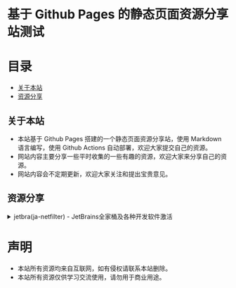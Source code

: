 <h1> 基于 Github Pages 的静态页面资源分享站测试 </h1>

# 目录

- [关于本站](#关于本站)
- [资源分享](#资源分享)

## 关于本站

- 本站基于 Github Pages 搭建的一个静态页面资源分享站，使用 Markdown 语言编写，使用 Github Actions 自动部署，欢迎大家提交自己的资源。<br>
- 网站内容主要分享一些平时收集的一些有趣的资源，欢迎大家来分享自己的资源。 <br>
- 网站内容会不定期更新，欢迎大家关注和提出宝贵意见。<br>

## 资源分享

<details>
  <summary>jetbra(ja-netfilter) - JetBrains全家桶及各种开发软件激活</summary>

  - [x] 资源名称：jetbra(ja-netfilter)
  - [x] 资源链接：[jetbra在线状态](https://3.jetbra.in)
  - [x] 资源链接：[在线获取组织激活码](https://hardbin.com/ipfs/bafybeih65no5dklpqfe346wyeiak6wzemv5d7z2ya7nssdgwdz4xrmdu6i)
  - [x] 资源链接：[仅下载jetbra工具](https://hardbin.com/ipfs/bafybeih65no5dklpqfe346wyeiak6wzemv5d7z2ya7nssdgwdz4xrmdu6i/files/jetbra-8f6785eac5e6e7e8b20e6174dd28bb19d8da7550.zip)
  - [x] 资源简介：jetbra(ja-netfilter)是JetBrains全家桶的激活工具，可以激活JetBrains全家桶的各种开发软件，包括IntelliJ IDEA、PyCharm、GoLand、DataGrip、PhpStorm、WebStorm、RubyMine、Rider、AppCode、CLion、ReSharper、DataSpell、MPS、Android Studio等。
  - [x] 使用方法：使用jetbra中的scrpit文件夹下的vbs脚本，执行完毕后启动任意jetbrains全家桶软件并输入激活码
  - [x] 资源作者：未知
  - [x] 资源来源：网络
  - [x] 资源类型：软件工具
  - [x] 资源格式：zip
  - [x] 资源大小：&lt; 168kb  
  - [x] 资源日期：未知
  - [x] 最后测试：2024/7/7
  - [x] 最后状态：可用

</details>

# 声明

- 本站所有资源均来自互联网，如有侵权请联系本站删除。
- 本站所有资源仅供学习交流使用，请勿用于商业用途。